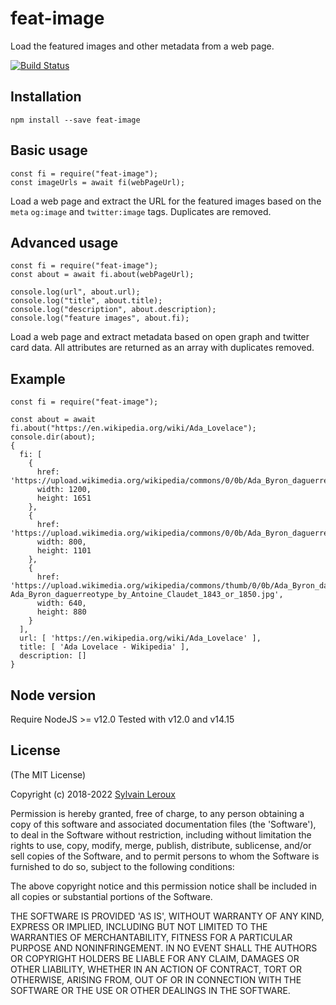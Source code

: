feat-image
==========

Load the featured images and other metadata from a web page.


[![Build Status](https://github.com/s-leroux/feat-image/actions/workflows/npm-test.yml/badge.svg)](https://github.com/s-leroux/feat-image/actions/workflows/npm-test.yml)

## Installation

    npm install --save feat-image


## Basic usage

```
const fi = require("feat-image");
const imageUrls = await fi(webPageUrl);
```

Load a web page and extract the URL for the featured images based on the
`meta` `og:image` and `twitter:image` tags. Duplicates are removed.

## Advanced usage

```
const fi = require("feat-image");
const about = await fi.about(webPageUrl);

console.log(url", about.url);
console.log("title", about.title);
console.log("description", about.description);
console.log("feature images", about.fi);
```

Load a web page and extract metadata based on open graph and twitter card data.
All attributes are returned as an array with duplicates removed.

## Example

```
const fi = require("feat-image");

const about = await fi.about("https://en.wikipedia.org/wiki/Ada_Lovelace");
console.dir(about);
{
  fi: [
    {
      href: 'https://upload.wikimedia.org/wikipedia/commons/0/0b/Ada_Byron_daguerreotype_by_Antoine_Claudet_1843_or_1850.jpg',
      width: 1200,
      height: 1651
    },
    {
      href: 'https://upload.wikimedia.org/wikipedia/commons/0/0b/Ada_Byron_daguerreotype_by_Antoine_Claudet_1843_or_1850.jpg',
      width: 800,
      height: 1101
    },
    {
      href: 'https://upload.wikimedia.org/wikipedia/commons/thumb/0/0b/Ada_Byron_daguerreotype_by_Antoine_Claudet_1843_or_1850.jpg/640px-Ada_Byron_daguerreotype_by_Antoine_Claudet_1843_or_1850.jpg',
      width: 640,
      height: 880
    }
  ],
  url: [ 'https://en.wikipedia.org/wiki/Ada_Lovelace' ],
  title: [ 'Ada Lovelace - Wikipedia' ],
  description: []
}
```

## Node version
Require NodeJS >= v12.0
Tested with v12.0 and v14.15

## License

(The MIT License)

Copyright (c) 2018-2022 [Sylvain Leroux](mailto:sylvain@chicoree.fr)

Permission is hereby granted, free of charge, to any person obtaining
a copy of this software and associated documentation files (the
'Software'), to deal in the Software without restriction, including
without limitation the rights to use, copy, modify, merge, publish,
distribute, sublicense, and/or sell copies of the Software, and to
permit persons to whom the Software is furnished to do so, subject to
the following conditions:

The above copyright notice and this permission notice shall be
included in all copies or substantial portions of the Software.

THE SOFTWARE IS PROVIDED 'AS IS', WITHOUT WARRANTY OF ANY KIND,
EXPRESS OR IMPLIED, INCLUDING BUT NOT LIMITED TO THE WARRANTIES OF
MERCHANTABILITY, FITNESS FOR A PARTICULAR PURPOSE AND NONINFRINGEMENT.
IN NO EVENT SHALL THE AUTHORS OR COPYRIGHT HOLDERS BE LIABLE FOR ANY
CLAIM, DAMAGES OR OTHER LIABILITY, WHETHER IN AN ACTION OF CONTRACT,
TORT OR OTHERWISE, ARISING FROM, OUT OF OR IN CONNECTION WITH THE
SOFTWARE OR THE USE OR OTHER DEALINGS IN THE SOFTWARE.
